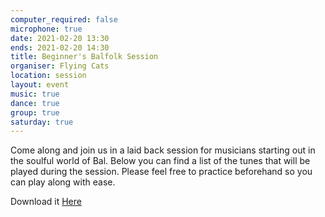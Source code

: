 ```yaml
---
computer_required: false
microphone: true
date: 2021-02-20 13:30
ends: 2021-02-20 14:30
title: Beginner's Balfolk Session
organiser: Flying Cats
location: session
layout: event
music: true
dance: true
group: true
saturday: true
---
```

Come along and join us in a laid back session for musicians starting out in the soulful world of Bal. Below you can find a list of the tunes that will be played during the session. Please feel free to practice beforehand so you can play along with ease.

Download it [Here]({{site.baseurl}}/assets/flying_cats_tunebook.pdf)
